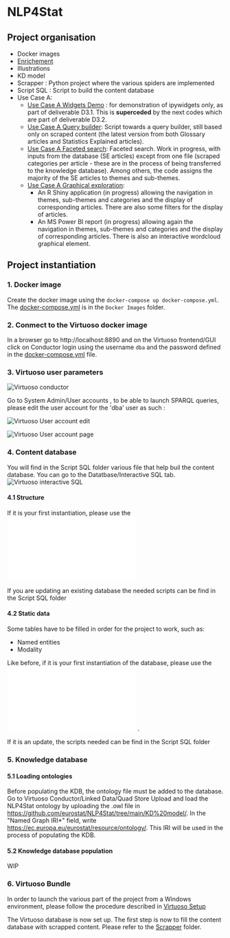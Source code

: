 # NLP4Stat
## Project organisation
- Docker images
- [Enrichement](https://github.com/eurostat/NLP4Stat/tree/main/Enrichment)
- Illustrations
- KD model
- Scrapper : Python project where the various spiders are implemented
- Script SQL : Script to build the content database
- Use Case A:
    - [Use Case A Widgets Demo](https://github.com/eurostat/NLP4Stat/tree/main/Use%20Case%20A%20Widgets%20Demo) : for demonstration of ipywidgets only, as part of deliverable D3.1. This is **superceded** by the next codes which are part of deliverable D3.2. 
    - [Use Case A Query builder](https://github.com/eurostat/NLP4Stat/tree/main/Use%20Case%20A%20Query%20builder): Script towards a query builder, still based only on scraped content (the latest version from both Glossary articles and Statistics Explained articles). 
    - [Use Case A Faceted search](https://github.com/eurostat/NLP4Stat/tree/main/Use%20Case%20A%20Faceted%20search): Faceted search. Work in progress, with inputs from the database (SE articles) except from one file (scraped categories per article - these are in the process of being transferred to the knowledge database). Among others, the code assigns the majority of the SE articles to themes and sub-themes.
    - [Use Case A Graphical exploration](https://github.com/eurostat/NLP4Stat/tree/main/Use%20Case%20A%20Graphical%20exploration): 
        - An R Shiny application (in progress) allowing the navigation in themes, sub-themes and categories and the display of corresponding articles. There are also some filters for the display of articles. 
        - An MS Power BI report (in progress) allowing again the navigation in themes, sub-themes and categories and the display of corresponding articles. There is also an interactive wordcloud graphical element. 



## Project instantiation

### 1. Docker image
Create the docker image using the `docker-compose up docker-compose.yml`. The [docker-compose.yml](Docker%20Images/docker-compose.yml) is in the `Docker Images` folder. 

### 2. Conmect to the Virtuoso docker image

In a browser go to http://localhost:8890
and on the Virtuoso frontend/GUI click on Conductor login using the username `dba` and the password defined in the [docker-compose.yml](Docker%20Images/docker-compose.yml) file.

### 3. Virtuoso user parameters

![Virtuoso conductor](/Illustrations/virtuoso_conductor_homepage.PNG)

Go to System Admin/User accounts , to be able to launch SPARQL queries, please edit the user account for the 'dba' user as such :

![Virtuoso User account edit](/Illustrations/virtuoso_conductor_user_account_edit.png)

![Virtuoso User account page](/Illustrations/virtuoso_conductor_user_accounts.PNG)

### 4. Content database

You will find in the Script SQL folder various file that help buil the content database. You can go to the  Datatbase/Interactive SQL tab.
![Virtuoso interactive SQL](/Illustrations/virtuoso_conductor_interactive_SQL.PNG)

#### 4.1 Structure

If it is your first instantiation, please use the ![global script](/Script%20SQL/cdb_global_v1_2021-06-01.sql)

If you are updating an existing database the needed scripts can be find in the Script SQL folder


#### 4.2 Static data

Some tables have to be filled in order for the project to work, such as:
- Named entities
- Modality

Like before, if it is your first instantiation of the database,  please use the ![global script](/Script%20SQL/cdb_global_data_v1_2021-06-01.sql) .

If it is an update, the scripts needed can be find in the Script SQL folder

### 5. Knowledge database

#### 5.1 Loading ontologies

Before populating the KDB, the ontology file must be added to the database. Go to Virtuoso Conductor/Linked Data/Quad Store Upload and load the NLP4Stat ontology by uploading the .owl file in https://github.com/eurostat/NLP4Stat/tree/main/KD%20model/. In the "Named Graph IRI*" field, write https://ec.europa.eu/eurostat/resource/ontology/. This IRI will be used in the process of populating the KDB.

#### 5.2 Knowledge database population 
WIP

### 6. Virtuoso Bundle
In order to launch the various part of the project from a Windows environment, please follow the procedure described in [Virtuoso Setup](https://github.com/eurostat/NLP4Stat/blob/main/Virtuoso%20Setup/README.md)

The Virtuoso database is now set up. The first step is now to fill the content database with scrapped content. Please refer to the [Scrapper](Scrapper) folder.
